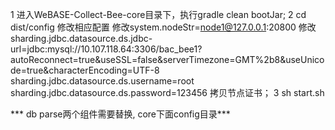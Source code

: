 1 进入WeBASE-Collect-Bee-core目录下，执行gradle clean bootJar;
2  cd dist/config  修改相应配置
 修改system.nodeStr=node1@127.0.0.1:20800 
 修改sharding.jdbc.datasource.ds.jdbc-url=jdbc:mysql://10.107.118.64:3306/bac_bee1?autoReconnect=true&useSSL=false&serverTimezone=GMT%2b8&useUnicode=true&characterEncoding=UTF-8
     sharding.jdbc.datasource.ds.username=root
     sharding.jdbc.datasource.ds.password=123456
   拷贝节点证书；
3  sh start.sh

  *** db parse两个组件需要替换, core下面config目录***